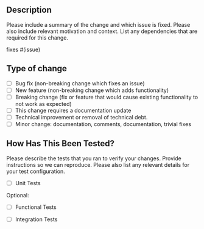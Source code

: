 ## Description

Please include a summary of the change and which issue is fixed. Please also include relevant motivation and context. List any dependencies that are required for this change.

fixes #(issue)

## Type of change

- [ ] Bug fix (non-breaking change which fixes an issue)
- [ ] New feature (non-breaking change which adds functionality)
- [ ] Breaking change (fix or feature that would cause existing functionality to not work as expected)
- [ ] This change requires a documentation update
- [ ] Technical improvement or removal of technical debt. 
- [ ] Minor change: documentation, comments, documentation, trivial fixes

## How Has This Been Tested?

Please describe the tests that you ran to verify your changes. Provide instructions so we can reproduce. Please also list any relevant details for your test configuration.

- [ ] Unit Tests

Optional:

- [ ] Functional Tests
- [ ] Integration Tests

